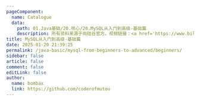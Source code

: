 ```yaml
---
pageComponent:
  name: Catalogue
  data:
    path: 01.Java基础/20.核心/20.MySQL从入门到高级-基础篇
    description: 所有资料来源于尚硅谷官方。视频链接：<a href='https://www.bilibili.com/video/BV1iq4y1u7vj/'>MySQL数据库入门到大牛</a>
title: MySQL从入门到高级-基础篇
date: 2025-01-20 21:39:25
permalink: /java-basic/mysql-from-beginners-to-advanced/beginners/
sidebar: false
article: false
comment: false
editLink: false
author:
  name: bombax
  link: https://github.com/coderofmutou
---
```

